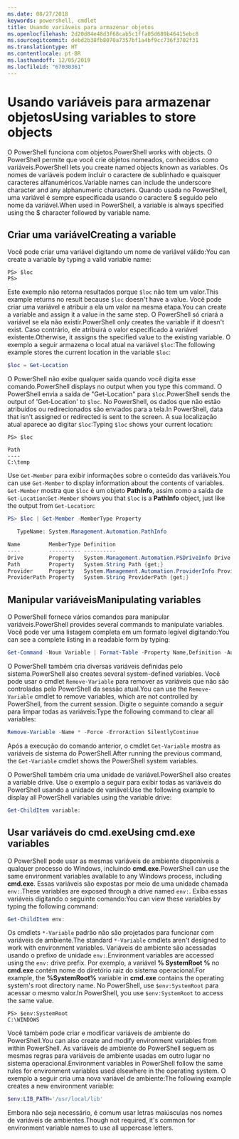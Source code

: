 ```yaml
---
ms.date: 08/27/2018
keywords: powershell, cmdlet
title: Usando variáveis para armazenar objetos
ms.openlocfilehash: 2d20d84e48d3f68cab5c1ffa05d689b46415ebc8
ms.sourcegitcommit: debd2b38fb8070a7357bf1a4bf9cc736f3702f31
ms.translationtype: HT
ms.contentlocale: pt-BR
ms.lasthandoff: 12/05/2019
ms.locfileid: "67030361"
---
```

# <a name="using-variables-to-store-objects"></a><span data-ttu-id="2b037-103">Usando variáveis para armazenar objetos</span><span class="sxs-lookup"><span data-stu-id="2b037-103">Using variables to store objects</span></span>

<span data-ttu-id="2b037-104">O PowerShell funciona com objetos.</span><span class="sxs-lookup"><span data-stu-id="2b037-104">PowerShell works with objects.</span></span> <span data-ttu-id="2b037-105">O PowerShell permite que você crie objetos nomeados, conhecidos como variáveis.</span><span class="sxs-lookup"><span data-stu-id="2b037-105">PowerShell lets you create named objects known as variables.</span></span>
<span data-ttu-id="2b037-106">Os nomes de variáveis podem incluir o caractere de sublinhado e quaisquer caracteres alfanuméricos.</span><span class="sxs-lookup"><span data-stu-id="2b037-106">Variable names can include the underscore character and any alphanumeric characters.</span></span> <span data-ttu-id="2b037-107">Quando usada no PowerShell, uma variável é sempre especificada usando o caractere \$ seguido pelo nome da variável.</span><span class="sxs-lookup"><span data-stu-id="2b037-107">When used in PowerShell, a variable is always specified using the \$ character followed by variable name.</span></span>

## <a name="creating-a-variable"></a><span data-ttu-id="2b037-108">Criar uma variável</span><span class="sxs-lookup"><span data-stu-id="2b037-108">Creating a variable</span></span>

<span data-ttu-id="2b037-109">Você pode criar uma variável digitando um nome de variável válido:</span><span class="sxs-lookup"><span data-stu-id="2b037-109">You can create a variable by typing a valid variable name:</span></span>

```
PS> $loc
PS>
```

<span data-ttu-id="2b037-110">Este exemplo não retorna resultados porque `$loc` não tem um valor.</span><span class="sxs-lookup"><span data-stu-id="2b037-110">This example returns no result because `$loc` doesn't have a value.</span></span> <span data-ttu-id="2b037-111">Você pode criar uma variável e atribuir a ela um valor na mesma etapa.</span><span class="sxs-lookup"><span data-stu-id="2b037-111">You can create a variable and assign it a value in the same step.</span></span> <span data-ttu-id="2b037-112">O PowerShell só criará a variável se ela não existir.</span><span class="sxs-lookup"><span data-stu-id="2b037-112">PowerShell only creates the variable if it doesn't exist.</span></span>
<span data-ttu-id="2b037-113">Caso contrário, ele atribuirá o valor especificado à variável existente.</span><span class="sxs-lookup"><span data-stu-id="2b037-113">Otherwise, it assigns the specified value to the existing variable.</span></span> <span data-ttu-id="2b037-114">O exemplo a seguir armazena o local atual na variável `$loc`:</span><span class="sxs-lookup"><span data-stu-id="2b037-114">The following example stores the current location in the variable `$loc`:</span></span>

```powershell
$loc = Get-Location
```

<span data-ttu-id="2b037-115">O PowerShell não exibe qualquer saída quando você digita esse comando.</span><span class="sxs-lookup"><span data-stu-id="2b037-115">PowerShell displays no output when you type this command.</span></span> <span data-ttu-id="2b037-116">O PowerShell envia a saída de "Get-Location" para `$loc`.</span><span class="sxs-lookup"><span data-stu-id="2b037-116">PowerShell sends the output of 'Get-Location' to `$loc`.</span></span> <span data-ttu-id="2b037-117">No PowerShell, os dados que não estão atribuídos ou redirecionados são enviados para a tela.</span><span class="sxs-lookup"><span data-stu-id="2b037-117">In PowerShell, data that isn't assigned or redirected is sent to the screen.</span></span> <span data-ttu-id="2b037-118">A sua localização atual aparece ao digitar `$loc`:</span><span class="sxs-lookup"><span data-stu-id="2b037-118">Typing `$loc` shows your current location:</span></span>

```
PS> $loc

Path
----
C:\temp
```

<span data-ttu-id="2b037-119">Use `Get-Member` para exibir informações sobre o conteúdo das variáveis.</span><span class="sxs-lookup"><span data-stu-id="2b037-119">You can use `Get-Member` to display information about the contents of variables.</span></span> <span data-ttu-id="2b037-120">`Get-Member` mostra que `$loc` é um objeto **PathInfo**, assim como a saída de `Get-Location`:</span><span class="sxs-lookup"><span data-stu-id="2b037-120">`Get-Member` shows you that `$loc` is a **PathInfo** object, just like the output from `Get-Location`:</span></span>

```powershell
PS> $loc | Get-Member -MemberType Property

   TypeName: System.Management.Automation.PathInfo

Name         MemberType Definition
----         ---------- ----------
Drive        Property   System.Management.Automation.PSDriveInfo Drive {get;}
Path         Property   System.String Path {get;}
Provider     Property   System.Management.Automation.ProviderInfo Provider {...
ProviderPath Property   System.String ProviderPath {get;}
```

## <a name="manipulating-variables"></a><span data-ttu-id="2b037-121">Manipular variáveis</span><span class="sxs-lookup"><span data-stu-id="2b037-121">Manipulating variables</span></span>

<span data-ttu-id="2b037-122">O PowerShell fornece vários comandos para manipular variáveis.</span><span class="sxs-lookup"><span data-stu-id="2b037-122">PowerShell provides several commands to manipulate variables.</span></span> <span data-ttu-id="2b037-123">Você pode ver uma listagem completa em um formato legível digitando:</span><span class="sxs-lookup"><span data-stu-id="2b037-123">You can see a complete listing in a readable form by typing:</span></span>

```powershell
Get-Command -Noun Variable | Format-Table -Property Name,Definition -AutoSize -Wrap
```

<span data-ttu-id="2b037-124">O PowerShell também cria diversas variáveis definidas pelo sistema.</span><span class="sxs-lookup"><span data-stu-id="2b037-124">PowerShell also creates several system-defined variables.</span></span> <span data-ttu-id="2b037-125">Você pode usar o cmdlet `Remove-Variable` para remover as variáveis que não são controladas pelo PowerShell da sessão atual.</span><span class="sxs-lookup"><span data-stu-id="2b037-125">You can use the `Remove-Variable` cmdlet to remove variables, which are not controlled by PowerShell, from the current session.</span></span> <span data-ttu-id="2b037-126">Digite o seguinte comando a seguir para limpar todas as variáveis:</span><span class="sxs-lookup"><span data-stu-id="2b037-126">Type the following command to clear all variables:</span></span>

```powershell
Remove-Variable -Name * -Force -ErrorAction SilentlyContinue
```

<span data-ttu-id="2b037-127">Após a execução do comando anterior, o cmdlet `Get-Variable` mostra as variáveis de sistema do PowerShell.</span><span class="sxs-lookup"><span data-stu-id="2b037-127">After running the previous command, the `Get-Variable` cmdlet shows the PowerShell system variables.</span></span>

<span data-ttu-id="2b037-128">O PowerShell também cria uma unidade de variável.</span><span class="sxs-lookup"><span data-stu-id="2b037-128">PowerShell also creates a variable drive.</span></span> <span data-ttu-id="2b037-129">Use o exemplo a seguir para exibir todas as variáveis do PowerShell usando a unidade de variável:</span><span class="sxs-lookup"><span data-stu-id="2b037-129">Use the following example to display all PowerShell variables using the variable drive:</span></span>

```powershell
Get-ChildItem variable:
```

## <a name="using-cmdexe-variables"></a><span data-ttu-id="2b037-130">Usar variáveis do cmd.exe</span><span class="sxs-lookup"><span data-stu-id="2b037-130">Using cmd.exe variables</span></span>

<span data-ttu-id="2b037-131">O PowerShell pode usar as mesmas variáveis de ambiente disponíveis a qualquer processo do Windows, incluindo **cmd.exe**.</span><span class="sxs-lookup"><span data-stu-id="2b037-131">PowerShell can use the same environment variables available to any Windows process, including **cmd.exe**.</span></span> <span data-ttu-id="2b037-132">Essas variáveis são expostas por meio de uma unidade chamada `env:`.</span><span class="sxs-lookup"><span data-stu-id="2b037-132">These variables are exposed through a drive named `env:`.</span></span> <span data-ttu-id="2b037-133">Exiba essas variáveis digitando o seguinte comando:</span><span class="sxs-lookup"><span data-stu-id="2b037-133">You can view these variables by typing the following command:</span></span>

```powershell
Get-ChildItem env:
```

<span data-ttu-id="2b037-134">Os cmdlets `*-Variable` padrão não são projetados para funcionar com variáveis de ambiente.</span><span class="sxs-lookup"><span data-stu-id="2b037-134">The standard `*-Variable` cmdlets aren't designed to work with environment variables.</span></span> <span data-ttu-id="2b037-135">Variáveis de ambiente são acessadas usando o prefixo de unidade `env:`.</span><span class="sxs-lookup"><span data-stu-id="2b037-135">Environment variables are accessed using the `env:` drive prefix.</span></span> <span data-ttu-id="2b037-136">Por exemplo, a variável **% SystemRoot %** no **cmd.exe** contém nome do diretório raiz do sistema operacional.</span><span class="sxs-lookup"><span data-stu-id="2b037-136">For example, the **%SystemRoot%** variable in **cmd.exe** contains the operating system's root directory name.</span></span> <span data-ttu-id="2b037-137">No PowerShell, use `$env:SystemRoot` para acessar o mesmo valor.</span><span class="sxs-lookup"><span data-stu-id="2b037-137">In PowerShell, you use `$env:SystemRoot` to access the same value.</span></span>

```
PS> $env:SystemRoot
C:\WINDOWS
```

<span data-ttu-id="2b037-138">Você também pode criar e modificar variáveis de ambiente do PowerShell.</span><span class="sxs-lookup"><span data-stu-id="2b037-138">You can also create and modify environment variables from within PowerShell.</span></span> <span data-ttu-id="2b037-139">As variáveis de ambiente do PowerShell seguem as mesmas regras para variáveis de ambiente usadas em outro lugar no sistema operacional.</span><span class="sxs-lookup"><span data-stu-id="2b037-139">Environment variables in PowerShell follow the same rules for environment variables used elsewhere in the operating system.</span></span> <span data-ttu-id="2b037-140">O exemplo a seguir cria uma nova variável de ambiente:</span><span class="sxs-lookup"><span data-stu-id="2b037-140">The following example creates a new environment variable:</span></span>

```powershell
$env:LIB_PATH='/usr/local/lib'
```

<span data-ttu-id="2b037-141">Embora não seja necessário, é comum usar letras maiúsculas nos nomes de variáveis de ambientes.</span><span class="sxs-lookup"><span data-stu-id="2b037-141">Though not required, it's common for environment variable names to use all uppercase letters.</span></span>
